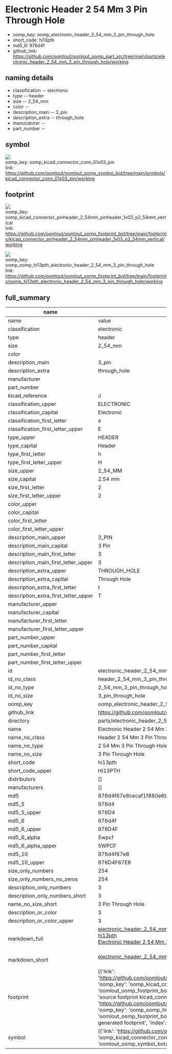 # Electronic Header 2 54 Mm 3 Pin Through Hole

  
* oomp_key: oomp_electronic_header_2_54_mm_3_pin_through_hole 
* short_code: hi13pth
* md5_6: 976d4f  
* github_link: https://github.com/oomlout/oomlout_oomp_part_src/tree/main/parts/electronic_header_2_54_mm_3_pin_through_hole/working  
## naming details
* classification -- electronic
* type -- header
* size -- 2_54_mm
* color -- 
* description_main -- 3_pin
* description_extra -- through_hole
* manucaturer -- 
* part_number -- 



## symbol

![](symbol/{index}/working/working_600.png)  
oomp_key: oomp_kicad_connector_conn_01x03_pin  
link: https://github.com/oomlout/oomlout_oomp_symbol_bot/tree/main/symbols/kicad_connector_conn_01x03_pin/working  

## footprint

![](footprint/{index}/working/working_600.png)  
oomp_key: oomp_kicad_connector_pinheader_2_54mm_pinheader_1x03_p2_54mm_vertical  
link: https://github.com/oomlout/oomlout_oomp_footprint_bot/tree/main/footprints/kicad_connector_pinheader_2_54mm_pinheader_1x03_p2_54mm_vertical/working  

![](footprint/{index}/working/working_600.png)  
oomp_key: oomp_oomp_hi13pth_electronic_header_2_54_mm_3_pin_through_hole  
link: https://github.com/oomlout/oomlout_oomp_footprint_bot/tree/main/footprints/oomp_hi13pth_electronic_header_2_54_mm_3_pin_through_hole/working  

## full_summary
| name | value | 
| --- | --- | 
| name | value | 
| classification | electronic | 
| type | header | 
| size | 2_54_mm | 
| color |  | 
| description_main | 3_pin | 
| description_extra | through_hole | 
| manufacturer |  | 
| part_number |  | 
| kicad_reference | J | 
| classification_upper | ELECTRONIC | 
| classification_capital | Electronic | 
| classification_first_letter | e | 
| classification_first_letter_upper | E | 
| type_upper | HEADER | 
| type_capital | Header | 
| type_first_letter | h | 
| type_first_letter_upper | H | 
| size_upper | 2_54_MM | 
| size_capital | 2.54 mm | 
| size_first_letter | 2 | 
| size_first_letter_upper | 2 | 
| color_upper |  | 
| color_capital |  | 
| color_first_letter |  | 
| color_first_letter_upper |  | 
| description_main_upper | 3_PIN | 
| description_main_capital | 3 Pin | 
| description_main_first_letter | 3 | 
| description_main_first_letter_upper | 3 | 
| description_extra_upper | THROUGH_HOLE | 
| description_extra_capital | Through Hole | 
| description_extra_first_letter | t | 
| description_extra_first_letter_upper | T | 
| manufacturer_upper |  | 
| manufacturer_capital |  | 
| manufacturer_first_letter |  | 
| manufacturer_first_letter_upper |  | 
| part_number_upper |  | 
| part_number_capital |  | 
| part_number_first_letter |  | 
| part_number_first_letter_upper |  | 
| id | electronic_header_2_54_mm_3_pin_through_hole | 
| id_no_class | header_2_54_mm_3_pin_through_hole | 
| id_no_type | 2_54_mm_3_pin_through_hole | 
| id_no_size | 3_pin_through_hole | 
| oomp_key | oomp_electronic_header_2_54_mm_3_pin_through_hole | 
| github_link | https://github.com/oomlout/oomlout_oomp_part_src/tree/main/parts/electronic_header_2_54_mm_3_pin_through_hole/working | 
| directory | parts/electronic_header_2_54_mm_3_pin_through_hole | 
| name | Electronic Header 2 54 Mm 3 Pin Through Hole | 
| name_no_class | Header 2 54 Mm 3 Pin Through Hole | 
| name_no_type | 2 54 Mm 3 Pin Through Hole | 
| name_no_size | 3 Pin Through Hole | 
| short_code | hi13pth | 
| short_code_upper | HI13PTH | 
| distributors | [] | 
| manufacturers | [] | 
| md5 | 976d4f67e8cecaf1f880e6bc86157f9c | 
| md5_5 | 976d4 | 
| md5_5_upper | 976D4 | 
| md5_6 | 976d4f | 
| md5_6_upper | 976D4F | 
| md5_6_alpha | 5wpcf | 
| md5_6_alpha_upper | 5WPCF | 
| md5_10 | 976d4f67e8 | 
| md5_10_upper | 976D4F67E8 | 
| size_only_numbers | 254 | 
| size_only_numbers_no_zeros | 254 | 
| description_only_numbers | 3 | 
| description_only_numbers_short | 3 | 
| name_no_size_short | 3 Pin Through Hole | 
| description_or_color | 3 | 
| description_or_color_upper | 3 | 
| markdown_full | [electronic_header_2_54_mm_3_pin_through_hole](https://github.com/oomlout/oomlout_oomp_part_src/tree/main/parts/electronic_header_2_54_mm_3_pin_through_hole/working)<br>[hi13pth](https://github.com/oomlout/oomlout_oomp_part_src/tree/main/parts/electronic_header_2_54_mm_3_pin_through_hole/working)<br>[Electronic Header 2 54 Mm 3 Pin Through Hole](https://github.com/oomlout/oomlout_oomp_part_src/tree/main/parts/electronic_header_2_54_mm_3_pin_through_hole/working)<br><br> | 
| markdown_short | [electronic_header_2_54_mm_3_pin_through_hole](https://github.com/oomlout/oomlout_oomp_part_src/tree/main/parts/electronic_header_2_54_mm_3_pin_through_hole/working)<br><br> | 
| footprint | [{'link': 'https://github.com/oomlout/oomlout_oomp_footprint_bot/tree/main/foootprntss/kicad_connector_pinheader_2_54mm_pinheader_1x03_p2_54mm_vertical', 'oomp_key': 'oomp_kicad_connector_pinheader_2_54mm_pinheader_1x03_p2_54mm_vertical', 'directory': 'oomlout_oomp_footprint_bot/footprints/kicad_connector_pinheader_2_54mm_pinheader_1x03_p2_54mm_vertical//working/working.kicad_mod', 'note': 'source footprint kicad_connector_pinheader_2_54mm_pinheader_1x03_p2_54mm_vertical', 'index': 0}, {'link': 'https://github.com/oomlout/oomlout_oomp_footprint_bot/tree/main/foootprntss/oomp_hi13pth_electronic_header_2_54_mm_3_pin_through_hole', 'oomp_key': 'oomp_oomp_hi13pth_electronic_header_2_54_mm_3_pin_through_hole', 'directory': 'oomlout_oomp_footprint_bot/footprints/oomp_hi13pth_electronic_header_2_54_mm_3_pin_through_hole//working/working.kicad_mod', 'note': 'oomp generated footprint', 'index': 1}] | 
| symbol | [{'link': 'https://github.com/oomlout/oomlout_oomp_symbol_bot/tree/main/symbols/kicad_connector_conn_01x03_pin', 'oomp_key': 'oomp_kicad_connector_conn_01x03_pin', 'directory': 'oomlout_oomp_symbol_bot/symbols/kicad_connector_conn_01x03_pin//working/working.kicad_sym', 'index': 0}] | 
